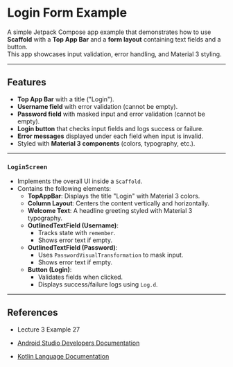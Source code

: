 # Login Form Example

A simple Jetpack Compose app example that demonstrates how to use **Scaffold** with a **Top App Bar** and a **form layout** containing text fields and a button.  
This app showcases input validation, error handling, and Material 3 styling.

---

## Features

- **Top App Bar** with a title ("Login").  
- **Username field** with error validation (cannot be empty).  
- **Password field** with masked input and error validation (cannot be empty).  
- **Login button** that checks input fields and logs success or failure.  
- **Error messages** displayed under each field when input is invalid.  
- Styled with **Material 3 components** (colors, typography, etc.).  

---

### `LoginScreen`
- Implements the overall UI inside a `Scaffold`.  
- Contains the following elements:  
  - **TopAppBar**: Displays the title "Login" with Material 3 colors.  
  - **Column Layout**: Centers the content vertically and horizontally.  
  - **Welcome Text**: A headline greeting styled with Material 3 typography.  
  - **OutlinedTextField (Username)**:  
    - Tracks state with `remember`.  
    - Shows error text if empty.  
  - **OutlinedTextField (Password)**:  
    - Uses `PasswordVisualTransformation` to mask input.  
    - Shows error text if empty.  
  - **Button (Login)**:  
    - Validates fields when clicked.  
    - Displays success/failure logs using `Log.d`.  

---

## References
- Lecture 3 Example 27 

- [Android Studio Developers Documentation](https://developer.android.com/reference/kotlin/androidx/compose/ui/text/input/VisualTransformation)

- [Kotlin Language Documentation](https://kotlinlang.org/docs/lambdas.html#it-implicit-name-of-a-single-parameter)
